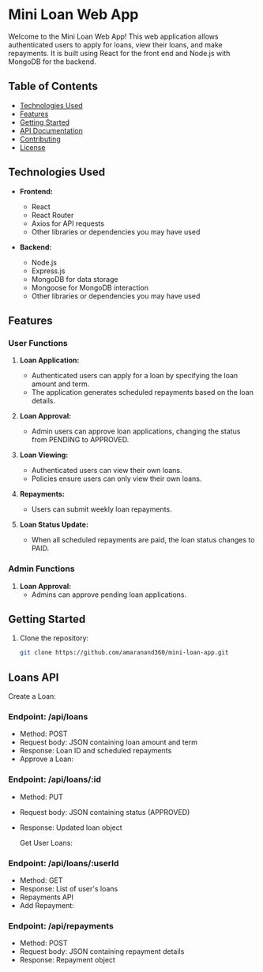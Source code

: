 # Mini Loan Web App

Welcome to the Mini Loan Web App! This web application allows authenticated users to apply for loans, view their loans, and make repayments. It is built using React for the front end and Node.js with MongoDB for the backend.

## Table of Contents

- [Technologies Used](#technologies-used)
- [Features](#features)
- [Getting Started](#getting-started)
- [API Documentation](#api-documentation)
- [Contributing](#contributing)
- [License](#license)

## Technologies Used

- **Frontend:**
  - React
  - React Router
  - Axios for API requests
  - Other libraries or dependencies you may have used

- **Backend:**
  - Node.js
  - Express.js
  - MongoDB for data storage
  - Mongoose for MongoDB interaction
  - Other libraries or dependencies you may have used

## Features

### User Functions

1. **Loan Application:**
   - Authenticated users can apply for a loan by specifying the loan amount and term.
   - The application generates scheduled repayments based on the loan details.

2. **Loan Approval:**
   - Admin users can approve loan applications, changing the status from PENDING to APPROVED.

3. **Loan Viewing:**
   - Authenticated users can view their own loans.
   - Policies ensure users can only view their own loans.

4. **Repayments:**
   - Users can submit weekly loan repayments.

5. **Loan Status Update:**
   - When all scheduled repayments are paid, the loan status changes to PAID.

### Admin Functions

1. **Loan Approval:**
   - Admins can approve pending loan applications.

## Getting Started

1. Clone the repository:
   ```bash
   git clone https://github.com/amaranand360/mini-loan-app.git

## Loans API
Create a Loan:

### Endpoint: /api/loans
 - Method: POST
 - Request body: JSON containing loan amount and term
 - Response: Loan ID and scheduled repayments
 - Approve a Loan:

### Endpoint: /api/loans/:id
 - Method: PUT
 - Request body: JSON containing status (APPROVED)
 - Response: Updated loan object

   Get User Loans:

### Endpoint: /api/loans/:userId
 - Method: GET
 - Response: List of user's loans
 - Repayments API
 - Add Repayment:

### Endpoint: /api/repayments
 - Method: POST
 - Request body: JSON containing repayment details
 - Response: Repayment object
